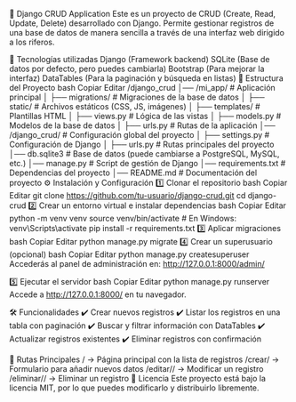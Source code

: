 📌 Django CRUD Application
Este es un proyecto de CRUD (Create, Read, Update, Delete) desarrollado con Django. Permite gestionar registros de una base de datos de manera sencilla a través de una interfaz web dirigido a los riferos.

🚀 Tecnologías utilizadas
Django (Framework backend)
SQLite (Base de datos por defecto, pero puedes cambiarla)
Bootstrap (Para mejorar la interfaz)
DataTables (Para la paginación y búsqueda en listas)
📂 Estructura del Proyecto
bash
Copiar
Editar
/django_crud
│── /mi_app/ # Aplicación principal
│ ├── migrations/ # Migraciones de la base de datos
│ ├── static/ # Archivos estáticos (CSS, JS, imágenes)
│ ├── templates/ # Plantillas HTML
│ ├── views.py # Lógica de las vistas
│ ├── models.py # Modelos de la base de datos
│ ├── urls.py # Rutas de la aplicación
│── /django_crud/ # Configuración global del proyecto
│ ├── settings.py # Configuración de Django
│ ├── urls.py # Rutas principales del proyecto
│── db.sqlite3 # Base de datos (puede cambiarse a PostgreSQL, MySQL, etc.)
│── manage.py # Script de gestión de Django
│── requirements.txt # Dependencias del proyecto
│── README.md # Documentación del proyecto
⚙️ Instalación y Configuración
1️⃣ Clonar el repositorio
bash
Copiar
Editar
git clone https://github.com/tu-usuario/django-crud.git
cd django-crud
2️⃣ Crear un entorno virtual e instalar dependencias
bash
Copiar
Editar
python -m venv venv
source venv/bin/activate # En Windows: venv\Scripts\activate
pip install -r requirements.txt
3️⃣ Aplicar migraciones
bash
Copiar
Editar
python manage.py migrate
4️⃣ Crear un superusuario (opcional)
bash
Copiar
Editar
python manage.py createsuperuser
Accederás al panel de administración en: http://127.0.0.1:8000/admin/

5️⃣ Ejecutar el servidor
bash
Copiar
Editar
python manage.py runserver
Accede a http://127.0.0.1:8000/ en tu navegador.

🛠️ Funcionalidades
✔️ Crear nuevos registros
✔️ Listar los registros en una tabla con paginación
✔️ Buscar y filtrar información con DataTables
✔️ Actualizar registros existentes
✔️ Eliminar registros con confirmación

📌 Rutas Principales
/ → Página principal con la lista de registros
/crear/ → Formulario para añadir nuevos datos
/editar/<id>/ → Modificar un registro
/eliminar/<id>/ → Eliminar un registro
📜 Licencia
Este proyecto está bajo la licencia MIT, por lo que puedes modificarlo y distribuirlo libremente.
